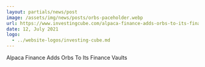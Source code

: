 ```yaml
---
layout: partials/news/post
image: /assets/img/news/posts/orbs-paceholder.webp
url: https://www.investingcube.com/alpaca-finance-adds-orbs-to-its-finance-vaults/
date: 12, July 2021
logo: 
  - ../website-logos/investing-cube.md
---
```


Alpaca Finance Adds Orbs To Its Finance Vaults